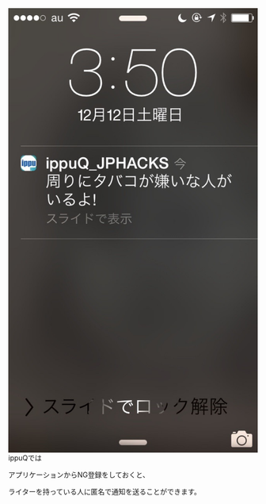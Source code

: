 <img src="slides/notify.jpg" style="float:left">
ippuQでは

アプリケーションからNG登録をしておくと、

ライターを持っている人に匿名で通知を送ることができます。
